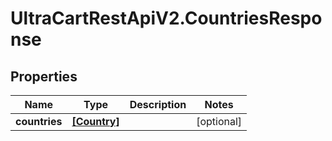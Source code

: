 # UltraCartRestApiV2.CountriesResponse

## Properties
Name | Type | Description | Notes
------------ | ------------- | ------------- | -------------
**countries** | [**[Country]**](Country.md) |  | [optional] 


